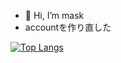 - 👋 Hi, I’m mask
- accountを作り直した

[![Top Langs](https://github-readme-stats.vercel.app/api/top-langs/?username=ss-mask-ss&layout=compact)](https://github.com/ss-mask-ss/github-readme-stats)
